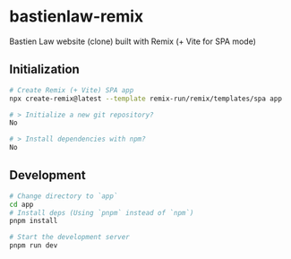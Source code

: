 # bastienlaw-remix

Bastien Law website (clone) built with Remix (+ Vite for SPA mode)

## Initialization

```zsh
# Create Remix (+ Vite) SPA app
npx create-remix@latest --template remix-run/remix/templates/spa app

# > Initialize a new git repository?
No

# > Install dependencies with npm?
No
```

## Development

```zsh
# Change directory to `app`
cd app
# Install deps (Using `pnpm` instead of `npm`)
pnpm install

# Start the development server
pnpm run dev
```
